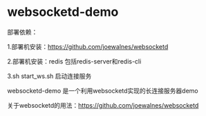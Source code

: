 # websocketd-demo
部署依赖：

1.部署机安装：https://github.com/joewalnes/websocketd

2.部署机安装：redis 包括redis-server和redis-cli

3.sh start_ws.sh 启动连接服务


websocketd-demo 是一个利用websocketd实现的长连接服务器demo


关于websocketd的用法：https://github.com/joewalnes/websocketd
